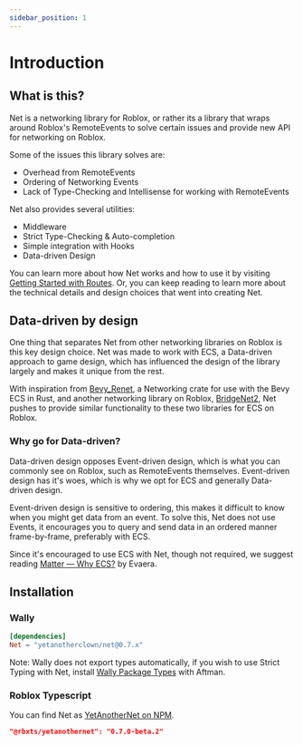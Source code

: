 ```yaml
---
sidebar_position: 1
---
```



# Introduction

## What is this?

Net is a networking library for Roblox, or rather its a library that wraps around Roblox's RemoteEvents to solve certain issues and provide new API for networking on Roblox.

Some of the issues this library solves are:
- Overhead from RemoteEvents
- Ordering of Networking Events
- Lack of Type-Checking and Intellisense for working with RemoteEvents

Net also provides several utilities:
- Middleware
- Strict Type-Checking & Auto-completion
- Simple integration with Hooks
- Data-driven Design

You can learn more about how Net works and how to use it by visiting [Getting Started with Routes](/docs/getting-started/routes). Or, you can keep reading to learn more about the technical details and design choices that went into creating Net.

## Data-driven by design

One thing that separates Net from other networking libraries on Roblox is this key design choice. Net was made to work with ECS, a Data-driven approach to game design, which has influenced the design of the library largely and makes it unique from the rest.

With inspiration from [Bevy_Renet](https://github.com/lucaspoffo/renet/tree/master/bevy_renet), a Networking crate for use with the Bevy ECS in Rust, and another networking library on Roblox, [BridgeNet2](https://ffrostflame.github.io/BridgeNet2/), Net pushes to provide similar functionality to these two libraries for ECS on Roblox.

### Why go for Data-driven?

Data-driven design opposes Event-driven design, which is what you can commonly see on Roblox, such as RemoteEvents themselves. Event-driven design has it's woes, which is why we opt for ECS and generally Data-driven design.

Event-driven design is sensitive to ordering, this makes it difficult to know when you might get data from an event. To solve this, Net does not use Events, it encourages you to query and send data in an ordered manner frame-by-frame, preferably with ECS.

Since it's encouraged to use ECS with Net, though not required, we suggest reading [Matter — Why ECS?](https://eryn.io/matter/docs/WhyECS) by Evaera.

## Installation

### Wally

```toml
[dependencies]
Net = "yetanotherclown/net@0.7.x"
```

Note: Wally does not export types automatically, if you wish to use Strict Typing with Net, install [Wally Package Types](https://github.com/JohnnyMorganz/wally-package-types) with Aftman.

### Roblox Typescript

You can find Net as [YetAnotherNet on NPM](https://www.npmjs.com/package/@rbxts/yetanothernet).

```json
"@rbxts/yetanothernet": "0.7.0-beta.2"
```
